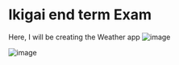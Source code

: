 # Ikigai end term Exam
 Here, I will be creating the Weather app
![image](https://github.com/Ananya01Agrawal/Ikigai-end-term-Exam/assets/99130567/fb74452d-7c39-434a-b33e-bb09df98a394)

![image](https://github.com/Ananya01Agrawal/Ikigai-end-term-Exam/assets/99130567/46694c06-7b8b-4d14-945c-9333ca102d10)


